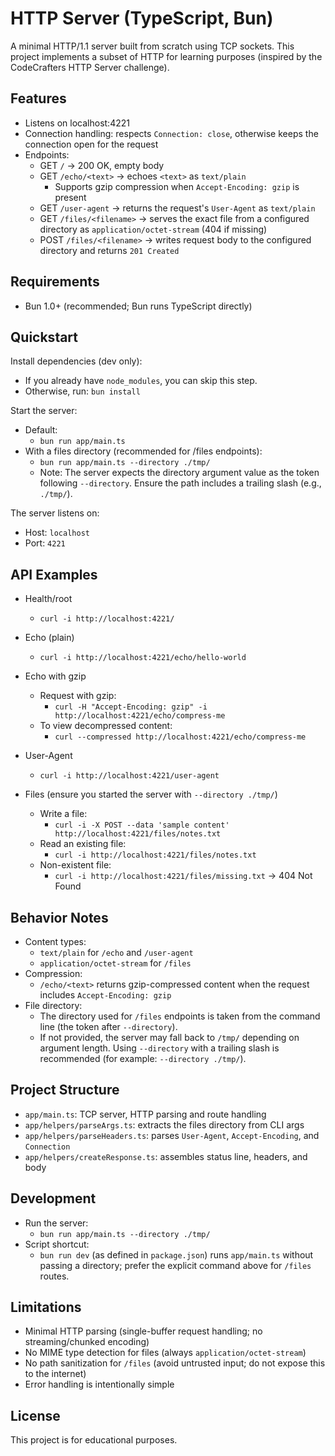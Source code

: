 # HTTP Server (TypeScript, Bun)

A minimal HTTP/1.1 server built from scratch using TCP sockets. This project implements a subset of HTTP for learning purposes (inspired by the CodeCrafters HTTP Server challenge).

## Features

- Listens on localhost:4221
- Connection handling: respects `Connection: close`, otherwise keeps the connection open for the request
- Endpoints:
  - GET `/` → 200 OK, empty body
  - GET `/echo/<text>` → echoes `<text>` as `text/plain`
    - Supports gzip compression when `Accept-Encoding: gzip` is present
  - GET `/user-agent` → returns the request's `User-Agent` as `text/plain`
  - GET `/files/<filename>` → serves the exact file from a configured directory as `application/octet-stream` (404 if missing)
  - POST `/files/<filename>` → writes request body to the configured directory and returns `201 Created`

## Requirements

- Bun 1.0+ (recommended; Bun runs TypeScript directly)

## Quickstart

Install dependencies (dev only):
- If you already have `node_modules`, you can skip this step.
- Otherwise, run: `bun install`

Start the server:
- Default:
  - `bun run app/main.ts`
- With a files directory (recommended for /files endpoints):
  - `bun run app/main.ts --directory ./tmp/`
  - Note: The server expects the directory argument value as the token following `--directory`. Ensure the path includes a trailing slash (e.g., `./tmp/`).

The server listens on:
- Host: `localhost`
- Port: `4221`

## API Examples

- Health/root
  - `curl -i http://localhost:4221/`

- Echo (plain)
  - `curl -i http://localhost:4221/echo/hello-world`

- Echo with gzip
  - Request with gzip:
    - `curl -H "Accept-Encoding: gzip" -i http://localhost:4221/echo/compress-me`
  - To view decompressed content:
    - `curl --compressed http://localhost:4221/echo/compress-me`

- User-Agent
  - `curl -i http://localhost:4221/user-agent`

- Files (ensure you started the server with `--directory ./tmp/`)
  - Write a file:
    - `curl -i -X POST --data 'sample content' http://localhost:4221/files/notes.txt`
  - Read an existing file:
    - `curl -i http://localhost:4221/files/notes.txt`
  - Non-existent file:
    - `curl -i http://localhost:4221/files/missing.txt` → 404 Not Found

## Behavior Notes

- Content types:
  - `text/plain` for `/echo` and `/user-agent`
  - `application/octet-stream` for `/files`
- Compression:
  - `/echo/<text>` returns gzip-compressed content when the request includes `Accept-Encoding: gzip`
- File directory:
  - The directory used for `/files` endpoints is taken from the command line (the token after `--directory`).
  - If not provided, the server may fall back to `/tmp/` depending on argument length. Using `--directory` with a trailing slash is recommended (for example: `--directory ./tmp/`).

## Project Structure

- `app/main.ts`: TCP server, HTTP parsing and route handling
- `app/helpers/parseArgs.ts`: extracts the files directory from CLI args
- `app/helpers/parseHeaders.ts`: parses `User-Agent`, `Accept-Encoding`, and `Connection`
- `app/helpers/createResponse.ts`: assembles status line, headers, and body

## Development

- Run the server:
  - `bun run app/main.ts --directory ./tmp/`
- Script shortcut:
  - `bun run dev` (as defined in `package.json`) runs `app/main.ts` without passing a directory; prefer the explicit command above for `/files` routes.

## Limitations

- Minimal HTTP parsing (single-buffer request handling; no streaming/chunked encoding)
- No MIME type detection for files (always `application/octet-stream`)
- No path sanitization for `/files` (avoid untrusted input; do not expose this to the internet)
- Error handling is intentionally simple

## License

This project is for educational purposes.